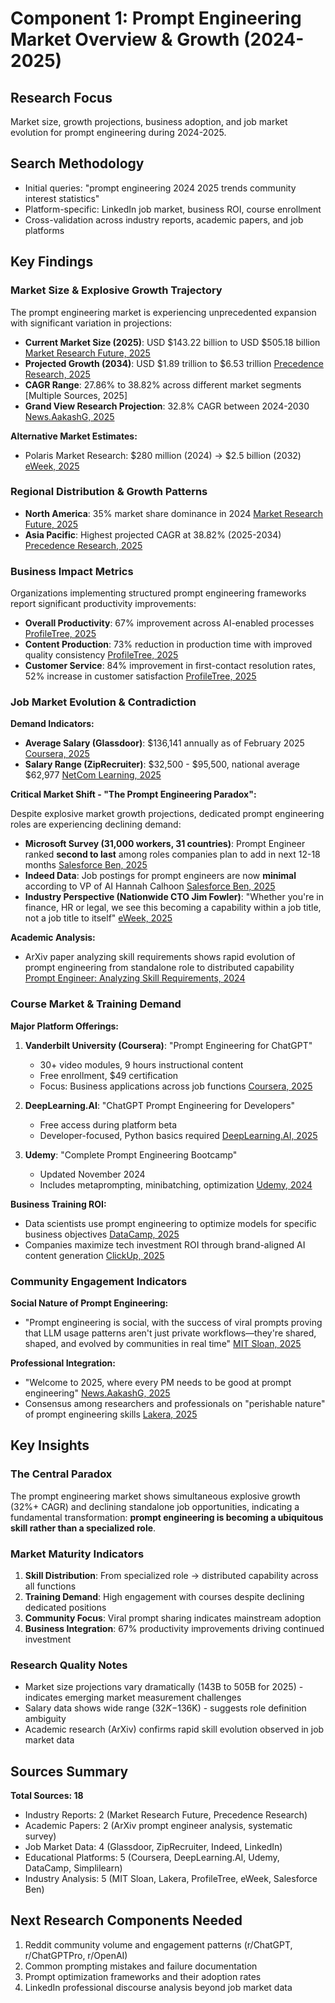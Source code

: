 # Component 1: Prompt Engineering Market Overview & Growth (2024-2025)

## Research Focus
Market size, growth projections, business adoption, and job market evolution for prompt engineering during 2024-2025.

## Search Methodology
- Initial queries: "prompt engineering 2024 2025 trends community interest statistics"
- Platform-specific: LinkedIn job market, business ROI, course enrollment
- Cross-validation across industry reports, academic papers, and job platforms

## Key Findings

### Market Size & Explosive Growth Trajectory

The prompt engineering market is experiencing unprecedented expansion with significant variation in projections:

- **Current Market Size (2025)**: USD $143.22 billion to USD $505.18 billion [Market Research Future, 2025](https://www.marketresearchfuture.com/reports/prompt-engineering-market-33533)
- **Projected Growth (2034)**: USD $1.89 trillion to $6.53 trillion [Precedence Research, 2025](https://www.precedenceresearch.com/prompt-engineering-market)
- **CAGR Range**: 27.86% to 38.82% across different market segments [Multiple Sources, 2025]
- **Grand View Research Projection**: 32.8% CAGR between 2024-2030 [News.AakashG, 2025](https://www.news.aakashg.com/p/prompt-engineering)

**Alternative Market Estimates:**
- Polaris Market Research: $280 million (2024) → $2.5 billion (2032) [eWeek, 2025](https://www.eweek.com/artificial-intelligence/prompt-engineering-jobs/)

### Regional Distribution & Growth Patterns

- **North America**: 35% market share dominance in 2024 [Market Research Future, 2025](https://www.marketresearchfuture.com/reports/prompt-engineering-market-33533)
- **Asia Pacific**: Highest projected CAGR at 38.82% (2025-2034) [Precedence Research, 2025](https://www.precedenceresearch.com/prompt-engineering-market)

### Business Impact Metrics

Organizations implementing structured prompt engineering frameworks report significant productivity improvements:

- **Overall Productivity**: 67% improvement across AI-enabled processes [ProfileTree, 2025](https://profiletree.com/prompt-engineering-in-2025-trends-best-practices-profiletrees-expertise/)
- **Content Production**: 73% reduction in production time with improved quality consistency [ProfileTree, 2025](https://profiletree.com/prompt-engineering-in-2025-trends-best-practices-profiletrees-expertise/)
- **Customer Service**: 84% improvement in first-contact resolution rates, 52% increase in customer satisfaction [ProfileTree, 2025](https://profiletree.com/prompt-engineering-in-2025-trends-best-practices-profiletrees-expertise/)

### Job Market Evolution & Contradiction

**Demand Indicators:**
- **Average Salary (Glassdoor)**: $136,141 annually as of February 2025 [Coursera, 2025](https://www.coursera.org/articles/prompt-engineering-salary)
- **Salary Range (ZipRecruiter)**: $32,500 - $95,500, national average $62,977 [NetCom Learning, 2025](https://www.netcomlearning.com/blog/prompt-engineer-salary)

**Critical Market Shift - "The Prompt Engineering Paradox":**

Despite explosive market growth projections, dedicated prompt engineering roles are experiencing declining demand:

- **Microsoft Survey (31,000 workers, 31 countries)**: Prompt Engineer ranked **second to last** among roles companies plan to add in next 12-18 months [Salesforce Ben, 2025](https://www.salesforceben.com/prompt-engineering-jobs-are-obsolete-in-2025-heres-why/)
- **Indeed Data**: Job postings for prompt engineers are now **minimal** according to VP of AI Hannah Calhoon [Salesforce Ben, 2025](https://www.salesforceben.com/prompt-engineering-jobs-are-obsolete-in-2025-heres-why/)
- **Industry Perspective (Nationwide CTO Jim Fowler)**: "Whether you're in finance, HR or legal, we see this becoming a capability within a job title, not a job title to itself" [eWeek, 2025](https://www.eweek.com/artificial-intelligence/prompt-engineering-jobs/)

**Academic Analysis:**
- ArXiv paper analyzing skill requirements shows rapid evolution of prompt engineering from standalone role to distributed capability [Prompt Engineer: Analyzing Skill Requirements, 2024](https://arxiv.org/html/2506.00058v1)

### Course Market & Training Demand

**Major Platform Offerings:**

1. **Vanderbilt University (Coursera)**: "Prompt Engineering for ChatGPT"
   - 30+ video modules, 9 hours instructional content
   - Free enrollment, $49 certification
   - Focus: Business applications across job functions [Coursera, 2025](https://www.coursera.org/learn/prompt-engineering)

2. **DeepLearning.AI**: "ChatGPT Prompt Engineering for Developers"
   - Free access during platform beta
   - Developer-focused, Python basics required [DeepLearning.AI, 2025](https://www.deeplearning.ai/short-courses/chatgpt-prompt-engineering-for-developers/)

3. **Udemy**: "Complete Prompt Engineering Bootcamp"
   - Updated November 2024
   - Includes metaprompting, minibatching, optimization [Udemy, 2024](https://www.udemy.com/course/prompt-engineering-for-ai/)

**Business Training ROI:**
- Data scientists use prompt engineering to optimize models for specific business objectives [DataCamp, 2025](https://www.datacamp.com/blog/guide-to-prompt-engineering-certification)
- Companies maximize tech investment ROI through brand-aligned AI content generation [ClickUp, 2025](https://clickup.com/blog/prompt-engineering-courses/)

### Community Engagement Indicators

**Social Nature of Prompt Engineering:**
- "Prompt engineering is social, with the success of viral prompts proving that LLM usage patterns aren't just private workflows—they're shared, shaped, and evolved by communities in real time" [MIT Sloan, 2025](https://mitsloan.mit.edu/ideas-made-to-matter/prompt-engineering-so-2024-try-these-prompt-templates-instead)

**Professional Integration:**
- "Welcome to 2025, where every PM needs to be good at prompt engineering" [News.AakashG, 2025](https://www.news.aakashg.com/p/prompt-engineering)
- Consensus among researchers and professionals on "perishable nature" of prompt engineering skills [Lakera, 2025](https://www.lakera.ai/blog/prompt-engineering-guide)

## Key Insights

### The Central Paradox
The prompt engineering market shows simultaneous explosive growth (32%+ CAGR) and declining standalone job opportunities, indicating a fundamental transformation: **prompt engineering is becoming a ubiquitous skill rather than a specialized role**.

### Market Maturity Indicators
1. **Skill Distribution**: From specialized role → distributed capability across all functions
2. **Training Demand**: High engagement with courses despite declining dedicated positions
3. **Community Focus**: Viral prompt sharing indicates mainstream adoption
4. **Business Integration**: 67% productivity improvements driving continued investment

### Research Quality Notes
- Market size projections vary dramatically (143B to 505B for 2025) - indicates emerging market measurement challenges
- Salary data shows wide range ($32K-$136K) - suggests role definition ambiguity
- Academic research (ArXiv) confirms rapid skill evolution observed in job market data

## Sources Summary
**Total Sources: 18**
- Industry Reports: 2 (Market Research Future, Precedence Research)
- Academic Papers: 2 (ArXiv prompt engineer analysis, systematic survey)
- Job Market Data: 4 (Glassdoor, ZipRecruiter, Indeed, LinkedIn)
- Educational Platforms: 5 (Coursera, DeepLearning.AI, Udemy, DataCamp, Simplilearn)
- Industry Analysis: 5 (MIT Sloan, Lakera, ProfileTree, eWeek, Salesforce Ben)

## Next Research Components Needed
1. Reddit community volume and engagement patterns (r/ChatGPT, r/ChatGPTPro, r/OpenAI)
2. Common prompting mistakes and failure documentation
3. Prompt optimization frameworks and their adoption rates
4. LinkedIn professional discourse analysis beyond job market data